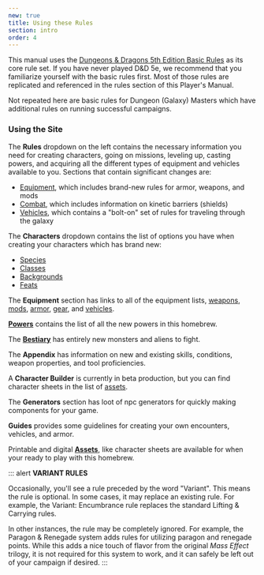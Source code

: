 ```yaml
---
new: true
title: Using these Rules
section: intro
order: 4
---
```

This manual uses the [Dungeons & Dragons 5th Edition Basic Rules](https://dnd.wizards.com/articles/features/basicrules)
as its core rule set. If you have never played D&D 5e, we recommend that you familiarize yourself with the basic rules
first. Most of those rules are replicated and referenced in the rules section of this Player's Manual.

Not repeated here are basic rules for Dungeon (Galaxy) Masters which have additional rules on running successful campaigns.

### Using the Site

The __Rules__ dropdown on the left contains the necessary information you need for creating characters, going on missions,
leveling up, casting powers, and acquiring all the different types of equipment and vehicles available to you. Sections
that contain significant changes are:
- [Equipment](/manual/equipment), which includes brand-new rules for armor, weapons, and mods
- [Combat](/manual/combat), which includes information on kinetic barriers (shields)
- [Vehicles](/manual/vehicles), which contains a "bolt-on" set of rules for traveling through the galaxy

The __Characters__ dropdown contains the list of options you have when creating your characters which has brand new:
-  [Species](/species)
-  [Classes](/classes)
-  [Backgrounds](/backgrounds)
-  [Feats](/feats)

The __Equipment__ section has links to all of the equipment lists, [weapons](/weapons), [mods](/mods), [armor](/armor), [gear](/gear), and [vehicles](/vehicles).

__[Powers](/powers)__ contains the list of all the new powers in this homebrew.

The __[Bestiary](/bestiary)__ has entirely new monsters and aliens to fight.

The __Appendix__ has information on new and existing skills, conditions, weapon properties, and tool proficiencies.

A __Character Builder__ is currently in beta production, but you can find character sheets in the list of [assets](/assets).

The __Generators__ section has loot of npc generators for quickly making components for your game.

__Guides__ provides some guidelines for creating your own encounters, vehicles, and armor.

Printable and digital __[Assets](/assets)__, like character sheets are available for when your ready to play with this homebrew.

::: alert
__VARIANT RULES__

Occasionally, you'll see a rule preceded by the word "Variant". This means the rule is optional. In some cases,
it may replace an existing rule. For example, the Variant: Encumbrance rule replaces the standard Lifting & Carrying rules.

In other instances, the rule may be completely ignored. For example, the Paragon & Renegade system adds rules for utilizing
paragon and renegade points. While this adds a nice touch of flavor from the original _Mass Effect_ trilogy, it is not required
for this system to work, and it can safely be left out of your campaign if desired.
:::
